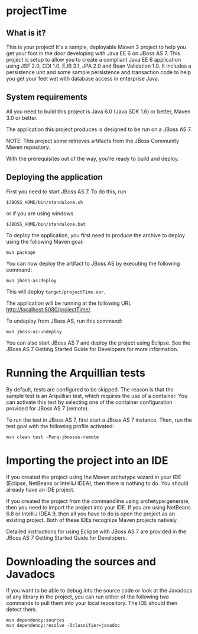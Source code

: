 projectTime
=====================

What is it?
-----------

This is your project! It's a sample, deployable Maven 3 project to help you
get your foot in the door developing with Java EE 6 on JBoss AS 7. This 
project is setup to allow you to create a compliant Java EE 6 application 
using JSF 2.0, CDI 1.0, EJB 3.1, JPA 2.0 and Bean Validation 1.0. It includes
a persistence unit and some sample persistence and transaction code to help 
you get your feet wet with database access in enterprise Java. 

System requirements
-------------------

All you need to build this project is Java 6.0 (Java SDK 1.6) or better, Maven
3.0 or better.

The application this project produces is designed to be run on a JBoss AS 7. 
 
NOTE:
This project some retrieves artifacts from the JBoss Community Maven repository.

With the prerequisites out of the way, you're ready to build and deploy.

Deploying the application
-------------------------
 
First you need to start JBoss AS 7. To do this, run
  
    $JBOSS_HOME/bin/standalone.sh
  
or if you are using windows
 
    $JBOSS_HOME/bin/standalone.bat

To deploy the application, you first need to produce the archive to deploy using
the following Maven goal:

    mvn package

You can now deploy the artifact to JBoss AS by executing the following command:

    mvn jboss-as:deploy

This will deploy `target/projectTime.ear`.
 
The application will be running at the following URL <http://localhost:8080/projectTime/>.

To undeploy from JBoss AS, run this command:

    mvn jboss-as:undeploy

You can also start JBoss AS 7 and deploy the project using Eclipse. See the JBoss AS 7
Getting Started Guide for Developers for more information.
 
Running the Arquillian tests
============================

By default, tests are configured to be skipped. The reason is that the sample
test is an Arquillian test, which requires the use of a container. You can
activate this test by selecting one of the container configuration provided 
for JBoss AS 7 (remote).

To run the test in JBoss AS 7, first start a JBoss AS 7 instance. Then, run the
test goal with the following profile activated:

    mvn clean test -Parq-jbossas-remote

Importing the project into an IDE
=================================

If you created the project using the Maven archetype wizard in your IDE
(Eclipse, NetBeans or IntelliJ IDEA), then there is nothing to do. You should
already have an IDE project.

If you created the project from the commandline using archetype:generate, then
you need to import the project into your IDE. If you are using NetBeans 6.8 or
IntelliJ IDEA 9, then all you have to do is open the project as an existing
project. Both of these IDEs recognize Maven projects natively.
 
Detailed instructions for using Eclipse with JBoss AS 7 are provided in the 
JBoss AS 7 Getting Started Guide for Developers.

Downloading the sources and Javadocs
====================================

If you want to be able to debug into the source code or look at the Javadocs
of any library in the project, you can run either of the following two
commands to pull them into your local repository. The IDE should then detect
them.

    mvn dependency:sources
    mvn dependency:resolve -Dclassifier=javadoc
